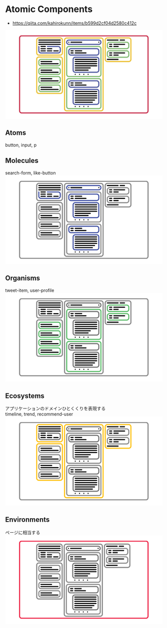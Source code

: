 # Atomic Components

- https://qiita.com/kahirokunn/items/b599d2cf04d2580c412c

![AtomicComponents](./AtomicComponents.png "AtomicComponents")

## Atoms
button, input, p  

## Molecules
search-form, like-button  
![Molecules](./Molecules.png "Molecules")

## Organisms
tweet-item, user-profile  
![Organisms](./Organisms.png "Organisms")


## Ecosystems
アプリケーションのドメインひとくくりを表現する  
timeline, trend, recommend-user  
![Ecosystems](./Ecosystems.png "Ecosystems")


## Environments
ページに相当する  
![Environments](./Environments.png "Environments")
